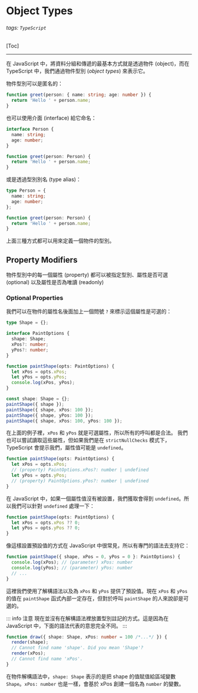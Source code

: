 # Object Types

###### tags: `TypeScript`

[Toc]

---

在 JavaScript 中，將資料分組和傳遞的最基本方式就是透過物件 (object)，而在 TypeScript 中，我們通過物件型別 (*object types*) 來表示它。

物件型別可以是匿名的：

```ts
function greet(person: { name: string; age: number }) {
  return 'Hello ' + person.name;
}
```

也可以使用介面 (interface) 給它命名：

```ts
interface Person {
  name: string;
  age: number;
}

function greet(person: Person) {
  return 'Hello ' + person.name;
}
```

或是透過型別別名 (type alias)：

```ts
type Person = {
  name: string;
  age: number;
};

function greet(person: Person) {
  return 'Hello ' + person.name;
}
```

上面三種方式都可以用來定義一個物件的型別。

## Property Modifiers

物件型別中的每一個屬性 (property) 都可以被指定型別、屬性是否可選 (optional) 以及屬性是否為唯讀 (readonly)

### Optional Properties

我們可以在物件的屬性名後面加上一個問號 `?` 來標示這個屬性是可選的：

```ts
type Shape = {};

interface PaintOptions {
  shape: Shape;
  xPos?: number;
  yPos?: number;
}

function paintShape(opts: PaintOptions) {
  let xPos = opts.xPos;
  let yPos = opts.yPos;
  console.log(xPos, yPos);
}

const shape: Shape = {};
paintShape({ shape });
paintShape({ shape, xPos: 100 });
paintShape({ shape, yPos: 100 });
paintShape({ shape, xPos: 100, yPos: 100 });
```

在上面的例子裡，`xPos` 和 `yPos` 就是可選屬性，所以所有的呼叫都是合法。
我們也可以嘗試讀取這些屬性，但如果我們是在 `strictNullChecks` 模式下，TypeScript 會提示我們，屬性值可能是 `undefined`。

```ts
function paintShape(opts: PaintOptions) {
  let xPos = opts.xPos;              
  // (property) PaintOptions.xPos?: number | undefined
  let yPos = opts.yPos;
  // (property) PaintOptions.yPos?: number | undefined
}
```

在 JavaScript 中，如果一個屬性值沒有被設置，我們獲取會得到 `undefined`。所以我們可以針對 `undefined` 處理一下：

```ts
function paintShape(opts: PaintOptions) {
  let xPos = opts.xPos ?? 0;
  let yPos = opts.yPos ?? 0;
}
```

像這樣設置預設值的方式在 JavaScript 中很常見，所以有專門的語法去支持它：

```ts
function paintShape({ shape, xPos = 0, yPos = 0 }: PaintOptions) {
  console.log(xPos); // (parameter) xPos: number
  console.log(yPos); // (parameter) yPos: number
  // ...
}
```

這裡我們使用了解構語法以及為 `xPos` 和 `yPos` 提供了預設值。現在 `xPos` 和 `yPos` 的值在 `paintShape` 函式內部一定存在，但對於呼叫 `paintShape` 的人來說卻是可選的。

::: info 注意
現在並沒有在解構語法裡放置型別註記的方式。這是因為在 JavaScript 中，下面的語法代表的意思完全不同。
:::

```ts
function draw({ shape: Shape, xPos: number = 100 /*...*/ }) {
  render(shape);
  // Cannot find name 'shape'. Did you mean 'Shape'?
  render(xPos);
  // Cannot find name 'xPos'.
}
```

在物件解構語法中，`shape: Shape` 表示的是把 shape 的值賦值給區域變數 `Shape`。`xPos: number` 也是一樣，會基於 xPos 創建一個名為 `number` 的變數。
